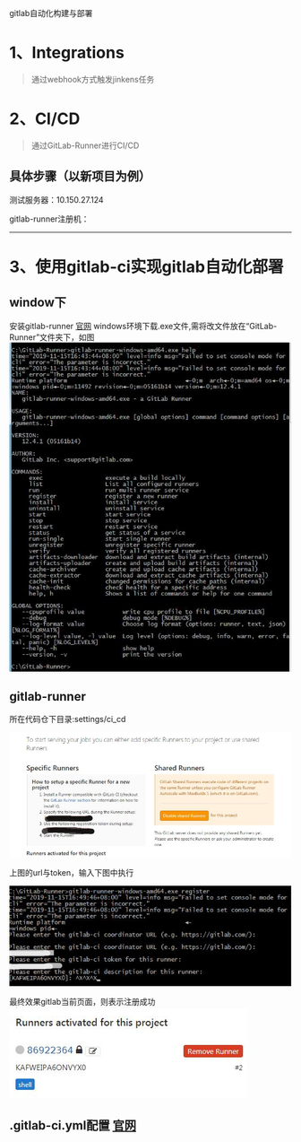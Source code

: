 
gitlab自动化构建与部署

# 1、Integrations
> 通过webhook方式触发jinkens任务

# 2、CI/CD
> 通过GitLab-Runner进行CI/CD

## 具体步骤（以新项目为例）
测试服务器：10.150.27.124

gitlab-runner注册机：




------
# 3、使用gitlab-ci实现gitlab自动化部署
## window下
 安装gitlab-runner [官网](https://docs.gitlab.com/runner/install/)
windows环境下载.exe文件,需将改文件放在“GitLab-Runner”文件夹下，如图
![img](/static/gitlab-ci/1.jpg)

## gitlab-runner

所在代码仓下目录:settings/ci_cd

![img](/static/gitlab-ci/2.jpg)

上图的url与token，输入下图中执行

![img](/static/gitlab-ci/3.jpg)

最终效果gitlab当前页面，则表示注册成功
![img](/static/gitlab-ci/4.jpg)

## .gitlab-ci.yml配置 [官网](https://docs.gitlab.com/ee/ci/yaml/README.html)




